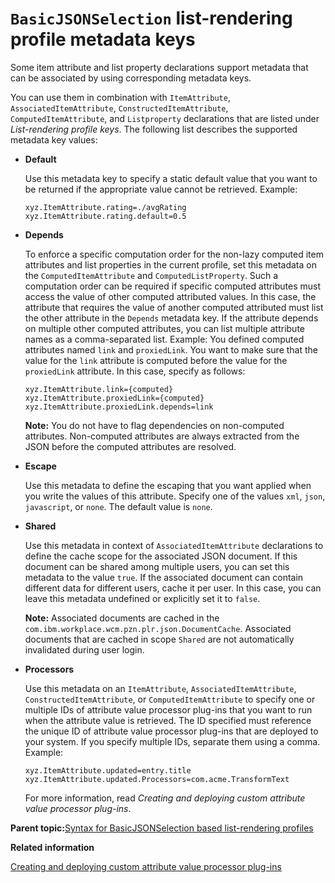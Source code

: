 # `BasicJSONSelection` list-rendering profile metadata keys 

Some item attribute and list property declarations support metadata that can be associated by using corresponding metadata keys.

You can use them in combination with `ItemAttribute`, `AssociatedItemAttribute`, `ConstructedItemAttribute`, `ComputedItemAttribute`, and `Listproperty` declarations that are listed under *List-rendering profile keys*. The following list describes the supported metadata key values:

-   **Default**

    Use this metadata key to specify a static default value that you want to be returned if the appropriate value cannot be retrieved. Example:

    ```
    xyz.ItemAttribute.rating=./avgRating 
    xyz.ItemAttribute.rating.default=0.5
    ```

-   **Depends**

    To enforce a specific computation order for the non-lazy computed item attributes and list properties in the current profile, set this metadata on the `ComputedItemAttribute` and `ComputedListProperty`. Such a computation order can be required if specific computed attributes must access the value of other computed attributed values. In this case, the attribute that requires the value of another computed attributed must list the other attribute in the `Depends` metadata key. If the attribute depends on multiple other computed attributes, you can list multiple attribute names as a comma-separated list. Example: You defined computed attributes named `link` and `proxiedLink`. You want to make sure that the value for the `link` attribute is computed before the value for the `proxiedLink` attribute. In this case, specify as follows:

    ```
    xyz.ItemAttribute.link={computed} 
    xyz.ItemAttribute.proxiedLink={computed} 
    xyz.ItemAttribute.proxiedLink.depends=link
    ```

    **Note:** You do not have to flag dependencies on non-computed attributes. Non-computed attributes are always extracted from the JSON before the computed attributes are resolved.

-   **Escape**

    Use this metadata to define the escaping that you want applied when you write the values of this attribute. Specify one of the values `xml`, `json`, `javascript`, or `none`. The default value is `none`.

-   **Shared**

    Use this metadata in context of `AssociatedItemAttribute` declarations to define the cache scope for the associated JSON document. If this document can be shared among multiple users, you can set this metadata to the value `true`. If the associated document can contain different data for different users, cache it per user. In this case, you can leave this metadata undefined or explicitly set it to `false`.

    **Note:** Associated documents are cached in the `com.ibm.workplace.wcm.pzn.plr.json.DocumentCache`. Associated documents that are cached in scope `Shared` are not automatically invalidated during user login.

-   **Processors**

    Use this metadata on an `ItemAttribute`, `AssociatedItemAttribute`, `ConstructedItemAttribute`, or `ComputedItemAttribute` to specify one or multiple IDs of attribute value processor plug-ins that you want to run when the attribute value is retrieved. The ID specified must reference the unique ID of attribute value processor plug-ins that are deployed to your system. If you specify multiple IDs, separate them using a comma. Example:

    ```
    xyz.ItemAttribute.updated=entry.title
    xyz.ItemAttribute.updated.Processors=com.acme.TransformText
    ```

    For more information, read *Creating and deploying custom attribute value processor plug-ins*.


**Parent topic:**[Syntax for BasicJSONSelection based list-rendering profiles ](../social/plrf_lr_syntax4xpath_profl_json.md)

**Related information**  


[Creating and deploying custom attribute value processor plug-ins ](../social/crt_dply_cstm_attval_pro_plgin.md)

